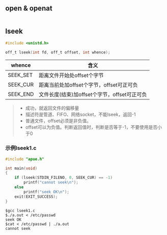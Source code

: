 ## open & openat
```c

```

## lseek
```c
#include <unistd.h>

off_t lseek(int fd, off_t offset, int whence);
```

|whence|含义|
|---|---|
|SEEK_SET|距离文件开始处offset个字节|
|SEEK_CUR|距离当前处加offset个字节，offset可正可负|
|SEEK_END|文件长度(结束)加offset个字节，offset可正可负|

> * 成功，就返回文件的偏移量
> * 描述符是管道、FIFO、网络socket，不能lseek，返回-1
> * 普通文件，offset必须是非负值。
> * offset可以为负值。判断返回值时，判断是否等于-1，不要使用是否小于0

### 示例lseek1.c
```c
#include "apue.h"

int main(void)
{
	if (lseek(STDIN_FILENO, 0, SEEK_CUR) == -1)
		printf("cannot seek\n");
	else
		printf("seek OK\n");
	exit(EXIT_SUCCESS);
}
```

```
$gcc lseek1.c
$./a.out < /etc/passwd
seek OK
$cat < /etc/passwd | ./a.out
cannot seek
```
